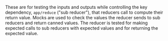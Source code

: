 These are for testing the inputs and outputs while controlling the key dependency, `app/reduce` ("sub reducer"), that reducers call to compute their return value. Mocks are used to check the values the reducer sends to sub reducers and return canned values. The reducer is tested for making expected calls to sub reducers with expected values and for returning the expected value.
